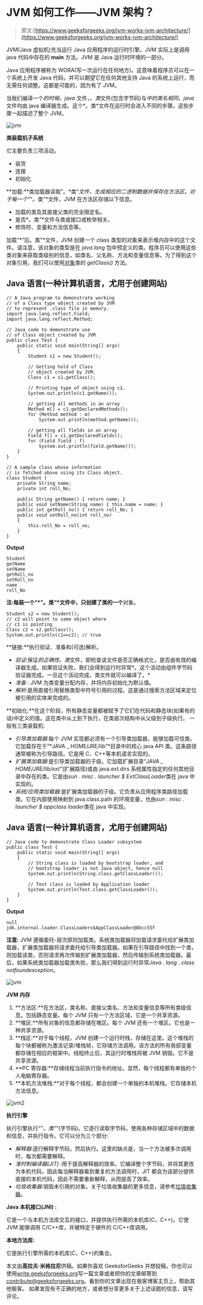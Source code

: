 # JVM 如何工作——JVM 架构？

> 原文:[https://www.geeksforgeeks.org/jvm-works-jvm-architecture/](https://www.geeksforgeeks.org/jvm-works-jvm-architecture/)

JVM(Java 虚拟机)充当运行 Java 应用程序的运行时引擎。JVM 实际上是调用 java 代码中存在的 **main** 方法。JVM 是 Java 运行时环境的一部分。

Java 应用程序被称为 WORA(写一次运行在任何地方)。这意味着程序员可以在一个系统上开发 Java 代码，并可以期望它在任何其他支持 Java 的系统上运行，而无需任何调整。这都是可能的，因为有了 JVM。

当我们编译一个*的时候。java* 文件，*。类*文件(包含字节码)与*中的类名相同。java* 文件均由 java 编译器生成。这个*。类*文件在运行时会进入不同的步骤。这些步骤一起描述了整个 JVM。

![jvm](img/1a1748e6861daf8020cc0a4a9a1b7581.png)

**类装载机子系统**

它主要负责三项活动。

*   装货
*   连接
*   初始化

**加载:**类加载器读取”。*类“*文件，生成相应的二进制数据并保存在方法区。对于每一个“*”。类"*文件，JVM 在方法区存储以下信息。

*   加载的类及其直接父类的完全限定名。
*   是否*。类“*文件与类或接口或枚举相关。
*   修饰符、变量和方法信息等。

加载“*”后。类"*文件，JVM 创建一个 class 类型的对象来表示堆内存中的这个文件。请注意，该对象的类型是在 *java.lang* 包中预定义的类。程序员可以使用这些类对象来获取类级别的信息，如类名、父名称、方法和变量信息等。为了得到这个对象引用，我们可以使用[对象](https://www.geeksforgeeks.org/object-class-in-java/)类的 *getClass()* 方法。

## Java 语言(一种计算机语言，尤用于创建网站)

```
// A Java program to demonstrate working
// of a Class type object created by JVM
// to represent .class file in memory.
import java.lang.reflect.Field;
import java.lang.reflect.Method;

// Java code to demonstrate use
// of Class object created by JVM
public class Test {
    public static void main(String[] args)
    {
        Student s1 = new Student();

        // Getting hold of Class
        // object created by JVM.
        Class c1 = s1.getClass();

        // Printing type of object using c1.
        System.out.println(c1.getName());

        // getting all methods in an array
        Method m[] = c1.getDeclaredMethods();
        for (Method method : m)
            System.out.println(method.getName());

        // getting all fields in an array
        Field f[] = c1.getDeclaredFields();
        for (Field field : f)
            System.out.println(field.getName());
    }
}

// A sample class whose information
// is fetched above using its Class object.
class Student {
    private String name;
    private int roll_No;

    public String getName() { return name; }
    public void setName(String name) { this.name = name; }
    public int getRoll_no() { return roll_No; }
    public void setRoll_no(int roll_no)
    {
        this.roll_No = roll_no;
    }
}
```

**Output**

```
Student
getName
setName
getRoll_no
setRoll_no
name
roll_No

```

**注:**每装一个“*”。类“*文件中，只创建了类的**一个**对象。

```
Student s2 = new Student();
// c2 will point to same object where 
// c1 is pointing
Class c2 = s2.getClass();
System.out.println(c1==c2); // true
```

**链接:**执行验证、准备和(可选)解析。

*   *验证*:保证*的正确性。类*文件，即检查该文件是否正确格式化，是否由有效的编译器生成。如果验证失败，我们会得到运行时异常*。这个活动由组件字节码验证器完成。一旦这个活动完成，类文件就可以编译了。*
*   *准备* : JVM 为类变量分配内存，并将内存初始化为默认值。
*   *解析*:是用直接引用替换类型中符号引用的过程。这是通过搜索方法区域来定位被引用的实体来完成的。

**初始化:**在这个阶段，所有静态变量都被赋予了它们在代码和静态块(如果有的话)中定义的值。这在类中从上到下执行，在类层次结构中从父级到子级执行。
一般有三类装载机:

*   *引导类加载器*:每个 JVM 实现都必须有一个引导类加载器，能够加载可信类。它加载存在于“*JAVA _ HOME/JRE/lib”*目录中的核心 java API 类。这条路径通常被称为引导路径。它是用 C、C++等本机语言实现的。
*   *扩展类加载器*:是引导类加载器的子级。它加载扩展目录“*JAVA _ HOME/JRE/lib/ext”*(扩展路径)或由 java.ext.dirs 系统属性指定的任何其他目录中存在的类。它是由*sun . misc . launcher $ ExtClassLoader*类在 java 中实现的。
*   *系统/应用类加载器*:是扩展类加载器的子级。它负责从应用程序类路径加载类。它在内部使用映射到 java.class.path 的环境变量，也由*sun . misc . launcher $ appclass loader*类在 java 中实现。

## Java 语言(一种计算机语言，尤用于创建网站)

```
// Java code to demonstrate Class Loader subsystem
public class Test {
    public static void main(String[] args)
    {
        // String class is loaded by bootstrap loader, and
        // bootstrap loader is not Java object, hence null
        System.out.println(String.class.getClassLoader());

        // Test class is loaded by Application loader
        System.out.println(Test.class.getClassLoader());
    }
}
```

**Output**

```
null
jdk.internal.loader.ClassLoaders$AppClassLoader@8bcc55f

```

**注意:** JVM 遵循委托-层次原则加载类。系统类加载器将加载请求委托给扩展类加载器，扩展类加载器将请求委托给引导类加载器。如果在引导路径中找到一个类，则加载该类，否则请求再次传输到扩展类加载器，然后传输到系统类加载器。最后，如果系统类加载器加载类失败，那么我们得到运行时异常*Java . lang . class notfoundexception*。

![jvm](img/62c4a216a3ce01f0671d9ba2801c0e58.png)

**JVM 内存**

1.  **方法区:**在方法区，类名称、直接父类名、方法和变量信息等所有类级信息。包括静态变量。每个 JVM 只有一个方法区域，它是一个共享资源。
2.  **堆区:**所有对象的信息都存储在堆区。每个 JVM 还有一个堆区。它也是一种共享资源。
3.  **栈区:**对于每个线程，JVM 创建一个运行时栈，存储在这里。这个堆栈的每个块都被称为激活记录/堆栈帧，它存储方法调用。该方法的所有局部变量都存储在相应的框架中。线程终止后，其运行时堆栈将被 JVM 销毁。它不是共享资源。
4.  **PC 寄存器:**存储线程当前执行指令的地址。显然，每个线程都有单独的个人电脑寄存器。
5.  **本机方法堆栈:**对于每个线程，都会创建一个单独的本机堆栈。它存储本机方法信息。

![jvm2](img/cafd7417ff3b092fdc77ab632681211d.png)

**执行引擎**

执行引擎执行“*”。类“*”(字节码)。它逐行读取字节码，使用各种存储区域中的数据和信息，并执行指令。它可以分为三个部分:

*   *解释器*:逐行解释字节码，然后执行。这里的缺点是，当一个方法被多次调用时，每次都需要解释。
*   *准时制编译器(JIT)* :用于提高解释器的效率。它编译整个字节码，并将其更改为本机代码，因此每当解释器看到重复的方法调用时，JIT 都会为该部分提供直接的本机代码，因此不需要重新解释，从而提高了效率。
*   *垃圾收集器*:销毁未引用的对象。关于垃圾收集器的更多信息，请参考[垃圾收集器](https://www.geeksforgeeks.org/garbage-collection-java/)。

**Java 本机接口(JNI) :**

它是一个与本机方法库交互的接口，并提供执行所需的本机库(C，C++)。它使 JVM 能够调用 C/C++库，并被特定于硬件的 C/C++库调用。

**本地方法库:**

它是执行引擎所需的本机库(C，C++)的集合。

本文由**高拉夫·米格拉尼**供稿。如果你喜欢 GeeksforGeeks 并想投稿，你也可以使用[write.geeksforgeeks.org](https://write.geeksforgeeks.org)写一篇文章或者把你的文章邮寄到 contribute@geeksforgeeks.org。看到你的文章出现在极客博客主页上，帮助其他极客。
如果发现有不正确的地方，或者想分享更多关于上述话题的信息，请写评论。